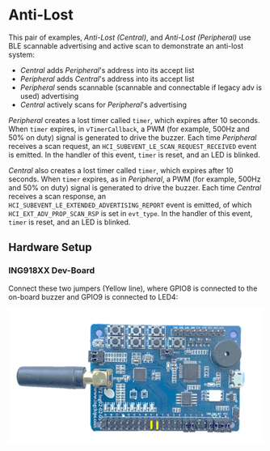 # Anti-Lost

This pair of examples, _Anti-Lost (Central)_, and _Anti-Lost (Peripheral)_ use BLE scannable advertising
and active scan to demonstrate an anti-lost system:

* _Central_ adds _Peripheral_'s address into its accept list
* _Peripheral_ adds _Central_'s address into its accept list
* _Peripheral_ sends scannable (scannable and connectable if legacy adv is used) advertising
* _Central_ actively scans for _Peripheral_'s advertising

_Peripheral_ creates a lost timer called `timer`, which expires after 10 seconds. When `timer` expires,
in `vTimerCallback`, a PWM (for example, 500Hz and 50% on duty) signal is generated to drive the buzzer.
Each time _Peripheral_ receives a scan request, an `HCI_SUBEVENT_LE_SCAN_REQUEST_RECEIVED` event is emitted.
In the handler of this event, `timer` is reset, and an LED is blinked.

_Central_ also creates a lost timer called `timer`, which expires after 10 seconds. When `timer` expires,
as in _Peripheral_, a PWM (for example, 500Hz and 50% on duty) signal is generated to drive the buzzer.
Each time _Central_ receives a scan response, an `HCI_SUBEVENT_LE_EXTENDED_ADVERTISING_REPORT` event is emitted,
of which `HCI_EXT_ADV_PROP_SCAN_RSP` is set in `evt_type`. In the handler of this event, `timer` is reset,
and an LED is blinked.

## Hardware Setup

### ING918XX Dev-Board

Connect these two jumpers (Yellow line), where GPIO8 is connected to the on-board buzzer and
GPIO9 is connected to LED4:

![](./img/ing918.png)

